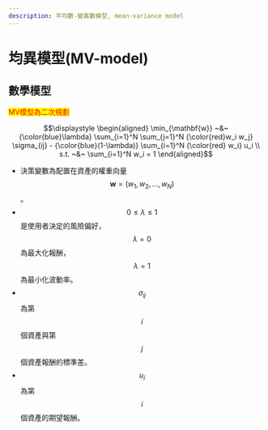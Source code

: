 ```yaml
---
description: 平均數-變異數模型, mean-variance model
---
```


# 均異模型(MV-model)

## 數學模型

<mark style="color:red;">MV模型為二次規劃</mark>

$$\displaystyle \begin{aligned} \min_{\mathbf{w}} ~&~ {\color{blue}\lambda} \sum_{i=1}^N \sum_{j=1}^N {\color{red}w_i w_j} \sigma_{ij} - {\color{blue}(1-\lambda)} \sum_{i=1}^N {\color{red} w_i} u_i \\ s.t. ~&~ \sum_{i=1}^N w_i = 1  \end{aligned}$$

* 決策變數為配置在資產的權重向量$$\mathbf{w}=(w_1,w_2, \dots, w_N)$$。
* $$0 \leq \lambda \leq 1$$是使用者決定的風險偏好，$$\lambda=0$$為最大化報酬，$$\lambda=1$$為最小化波動率。
* $$\sigma_{ij}$$為第$$i$$個資產與第$$j$$個資產報酬的標準差。
* $$u_i$$為第$$i$$個資產的期望報酬。
